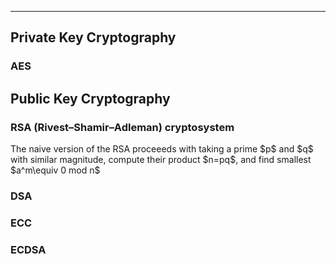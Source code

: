 ***
## Private Key Cryptography
### AES

## Public Key Cryptography
### RSA (Rivest–Shamir–Adleman) cryptosystem 
<p>
The naive version of the RSA proceeeds with taking a prime $p$ and $q$ with similar magnitude, compute their product $n=pq$, and find smallest $a^m\equiv 0 mod n$

### DSA
### ECC
### ECDSA

